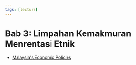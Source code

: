 ```yaml
---
tags: [lecture]
---
```


# Bab 3: Limpahan Kemakmuran Menrentasi Etnik

- [Malaysia's Economic Policies](202308271146.md)
